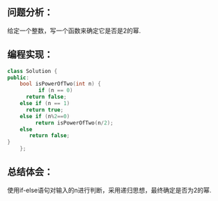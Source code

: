 ## 问题分析：

  给定一个整数，写一个函数来确定它是否是2的幂.
## 编程实现：
```c++
class Solution {
public:
    bool isPowerOfTwo(int n) {
          if (n == 0)
      return false;
    else if (n == 1)
      return true;
    else if (n%2==0)
         return isPowerOfTwo(n/2);
    else
       return false;
}
    };
```
## 总结体会：
 使用if-else语句对输入的n进行判断，采用递归思想，最终确定是否为2的幂.
